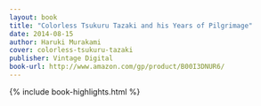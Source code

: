 ```yaml
---
layout: book
title: "Colorless Tsukuru Tazaki and his Years of Pilgrimage"
date: 2014-08-15
author: Haruki Murakami
cover: colorless-tsukuru-tazaki
publisher: Vintage Digital
book-url: http://www.amazon.com/gp/product/B00I3DNUR6/
---
```


{% include book-highlights.html %}
